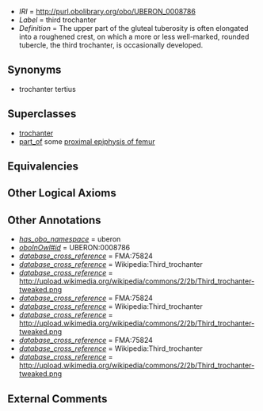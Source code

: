  * *IRI* = http://purl.obolibrary.org/obo/UBERON_0008786
 * *Label* = third trochanter
 * *Definition* = The upper part of the gluteal tuberosity is often elongated into a roughened crest, on which a more or less well-marked, rounded tubercle, the third trochanter, is occasionally developed.

## Synonyms

 * trochanter tertius

## Superclasses

 * [trochanter](../../UBERON/80/UBERON_0000980.md)
 * [part_of](../../BFO/50/BFO_0000050.md) some [proximal epiphysis of femur](../../UBERON/12/UBERON_0004412.md)

## Equivalencies


## Other Logical Axioms


## Other Annotations

 * *[has_obo_namespace](../../ce/oboInOwl#hasOBONamespace.md)* = uberon
 * *[oboInOwl#id](../../id/oboInOwl#id.md)* = UBERON:0008786
 * *[database_cross_reference](../../ef/oboInOwl#hasDbXref.md)* = FMA:75824
 * *[database_cross_reference](../../ef/oboInOwl#hasDbXref.md)* = Wikipedia:Third_trochanter
 * *[database_cross_reference](../../ef/oboInOwl#hasDbXref.md)* = http://upload.wikimedia.org/wikipedia/commons/2/2b/Third_trochanter-tweaked.png
 * *[database_cross_reference](../../ef/oboInOwl#hasDbXref.md)* = FMA:75824
 * *[database_cross_reference](../../ef/oboInOwl#hasDbXref.md)* = Wikipedia:Third_trochanter
 * *[database_cross_reference](../../ef/oboInOwl#hasDbXref.md)* = http://upload.wikimedia.org/wikipedia/commons/2/2b/Third_trochanter-tweaked.png
 * *[database_cross_reference](../../ef/oboInOwl#hasDbXref.md)* = FMA:75824
 * *[database_cross_reference](../../ef/oboInOwl#hasDbXref.md)* = Wikipedia:Third_trochanter
 * *[database_cross_reference](../../ef/oboInOwl#hasDbXref.md)* = http://upload.wikimedia.org/wikipedia/commons/2/2b/Third_trochanter-tweaked.png

## External Comments

